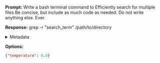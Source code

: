 **Prompt:**
Write a bash terminal command to Efficiently search for multiple files
Be concise, but include as much code as needed. Do not write anything else. Ever.


**Response:**
grep -r "search_term" /path/to/directory

<details><summary>Metadata</summary>

- Duration: 1484 ms
- Datetime: 2023-10-30T08:45:50.962938
- Model: gpt-3.5-turbo-0613

</details>

**Options:**
```json
{"temperature": 0.0}
```

